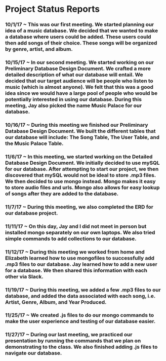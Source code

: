 # Project Status Reports

### 10/1/17 ~ This was our first meeting. We started planning our idea of a music database. We decided that we wanted to make a database where users could be added. These users could then add songs of their choice. These songs will be organized by genre, artist, and album.

### 10/15/17 ~ In our second meeting. We started working on our Preliminary Database Design Document. We crafted a more detailed description of what our database will entail. We decided that our target audience will be people who listen to music (which is almost anyone). We felt that this was a good idea since we would have a large pool of people who would be potentially interested in using our database. During this meeting, Jay also picked the name Music Palace for our database.

### 10/16/17 ~ During this meeting we finished our Preliminary Database Design Document. We built the different tables that our database will include: The Song Table, The User Table, and the Music Palace Table.

### 11/6/17 ~ In this meeting, we started working on the Detailed Database Design Document. We initially decided to use mySQL for our database. After attempting to start our project, we then discovered that mySQL would not be ideal to store .mp3 files. We then decided to use mongo instead. Mongo makes it easy to store audio files and urls. Mongo also allows for easy lookup of songs after they are added to the database.

### 11/7/17 ~ During this meeting, we also completed the ERD for our database project.

### 11/11/17 ~ On this day, Jay and I did not meet in person but installed mongo separately on our own laptops. We also tried simple commands to add collections to our database.

### 11/12/17 ~ During this meeting we worked from home and Elizabeth learned how to use mongofiles to successfully add .mp3 files to our database. Jay learned how to add a new user for a database. We then shared this information with each other via Slack.

### 11/19/17 ~ During this meeting, we added a few .mp3 files to our database, and added the data associated with each song, i.e. Artist, Genre, Album, and Year Produced.

### 11/25/17 ~ We created .js files to do our mongo commands to make the user experience and testing of our database easier.

### 11/27/17 ~ During our last meeting, we practiced our presentation by running the commands that we plan on demonstrating to the class. We also finished adding .js files to navigate our database.
